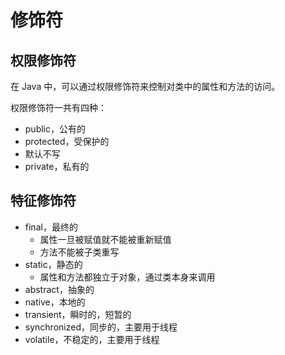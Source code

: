 # 修饰符

## 权限修饰符

在 Java 中，可以通过权限修饰符来控制对类中的属性和方法的访问。

权限修饰符一共有四种：

- public，公有的
- protected，受保护的
- 默认不写
- private，私有的



## 特征修饰符



- final，最终的
  - 属性一旦被赋值就不能被重新赋值
  - 方法不能被子类重写
- static，静态的
  - 属性和方法都独立于对象，通过类本身来调用
- abstract，抽象的
- native，本地的
- transient，瞬时的，短暂的
- synchronized，同步的，主要用于线程
- volatile，不稳定的，主要用于线程

